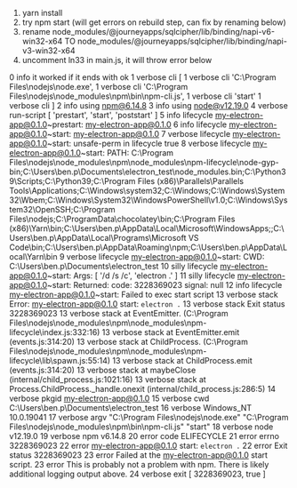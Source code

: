 1. yarn install
2. try npm start (will get errors on rebuild step, can fix by renaming below)
3. rename node_modules/@journeyapps/sqlcipher/lib/binding/napi-v6-win32-x64 TO node_modules/@journeyapps/sqlcipher/lib/binding/napi-v3-win32-x64
4. uncomment ln33 in main.js, it will throw error below


0 info it worked if it ends with ok
1 verbose cli [
1 verbose cli   'C:\\Program Files\\nodejs\\node.exe',
1 verbose cli   'C:\\Program Files\\nodejs\\node_modules\\npm\\bin\\npm-cli.js',
1 verbose cli   'start'
1 verbose cli ]
2 info using npm@6.14.8
3 info using node@v12.19.0
4 verbose run-script [ 'prestart', 'start', 'poststart' ]
5 info lifecycle my-electron-app@0.1.0~prestart: my-electron-app@0.1.0
6 info lifecycle my-electron-app@0.1.0~start: my-electron-app@0.1.0
7 verbose lifecycle my-electron-app@0.1.0~start: unsafe-perm in lifecycle true
8 verbose lifecycle my-electron-app@0.1.0~start: PATH: C:\Program Files\nodejs\node_modules\npm\node_modules\npm-lifecycle\node-gyp-bin;C:\Users\ben.p\Documents\electron_test\node_modules\.bin;C:\Python39\Scripts\;C:\Python39\;C:\Program Files (x86)\Parallels\Parallels Tools\Applications;C:\Windows\system32;C:\Windows;C:\Windows\System32\Wbem;C:\Windows\System32\WindowsPowerShell\v1.0\;C:\Windows\System32\OpenSSH\;C:\Program Files\nodejs\;C:\ProgramData\chocolatey\bin;C:\Program Files (x86)\Yarn\bin\;C:\Users\ben.p\AppData\Local\Microsoft\WindowsApps;;C:\Users\ben.p\AppData\Local\Programs\Microsoft VS Code\bin;C:\Users\ben.p\AppData\Roaming\npm;C:\Users\ben.p\AppData\Local\Yarn\bin
9 verbose lifecycle my-electron-app@0.1.0~start: CWD: C:\Users\ben.p\Documents\electron_test
10 silly lifecycle my-electron-app@0.1.0~start: Args: [ '/d /s /c', 'electron .' ]
11 silly lifecycle my-electron-app@0.1.0~start: Returned: code: 3228369023  signal: null
12 info lifecycle my-electron-app@0.1.0~start: Failed to exec start script
13 verbose stack Error: my-electron-app@0.1.0 start: `electron .`
13 verbose stack Exit status 3228369023
13 verbose stack     at EventEmitter.<anonymous> (C:\Program Files\nodejs\node_modules\npm\node_modules\npm-lifecycle\index.js:332:16)
13 verbose stack     at EventEmitter.emit (events.js:314:20)
13 verbose stack     at ChildProcess.<anonymous> (C:\Program Files\nodejs\node_modules\npm\node_modules\npm-lifecycle\lib\spawn.js:55:14)
13 verbose stack     at ChildProcess.emit (events.js:314:20)
13 verbose stack     at maybeClose (internal/child_process.js:1021:16)
13 verbose stack     at Process.ChildProcess._handle.onexit (internal/child_process.js:286:5)
14 verbose pkgid my-electron-app@0.1.0
15 verbose cwd C:\Users\ben.p\Documents\electron_test
16 verbose Windows_NT 10.0.19041
17 verbose argv "C:\\Program Files\\nodejs\\node.exe" "C:\\Program Files\\nodejs\\node_modules\\npm\\bin\\npm-cli.js" "start"
18 verbose node v12.19.0
19 verbose npm  v6.14.8
20 error code ELIFECYCLE
21 error errno 3228369023
22 error my-electron-app@0.1.0 start: `electron .`
22 error Exit status 3228369023
23 error Failed at the my-electron-app@0.1.0 start script.
23 error This is probably not a problem with npm. There is likely additional logging output above.
24 verbose exit [ 3228369023, true ]
